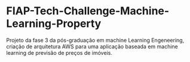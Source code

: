 # FIAP-Tech-Challenge-Machine-Learning-Property
Projeto da fase 3 da pós-graduação em machine Learning Engeneering, criação de arquitetura AWS para uma aplicação baseada em machine learning de previsão de preços de imóveis.
